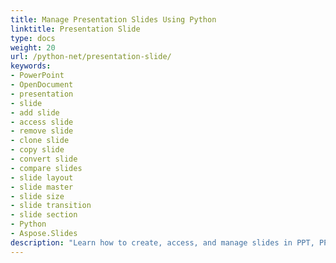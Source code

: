 ```yaml
---
title: Manage Presentation Slides Using Python
linktitle: Presentation Slide
type: docs
weight: 20
url: /python-net/presentation-slide/
keywords:
- PowerPoint
- OpenDocument
- presentation
- slide
- add slide
- access slide
- remove slide
- clone slide
- copy slide
- convert slide
- compare slides
- slide layout
- slide master
- slide size
- slide transition
- slide section
- Python
- Aspose.Slides
description: "Learn how to create, access, and manage slides in PPT, PPTX, and ODP presentations using Aspose.Slides for Python. Easy-to-follow guide with examples."
---
```

